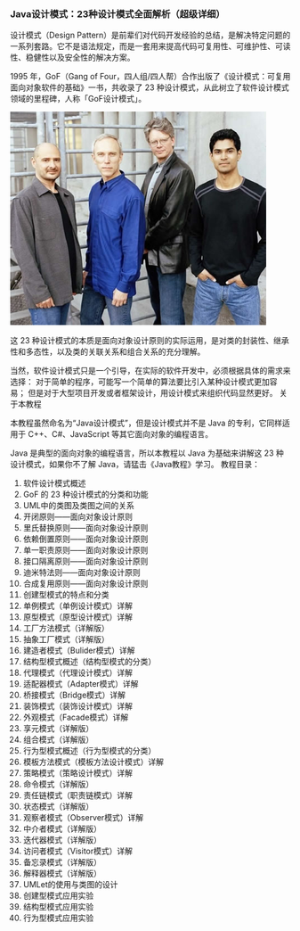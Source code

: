 ### Java设计模式：23种设计模式全面解析（超级详细）

设计模式（Design Pattern）是前辈们对代码开发经验的总结，是解决特定问题的一系列套路。它不是语法规定，而是一套用来提高代码可复用性、可维护性、可读性、稳健性以及安全性的解决方案。

1995 年，GoF（Gang of Four，四人组/四人帮）合作出版了《设计模式：可复用面向对象软件的基础》一书，共收录了 23 种设计模式，从此树立了软件设计模式领域的里程碑，人称「GoF设计模式」。

![image](uploads/89d9ada866d78af8ce6d3c4946b2c8db/image.png)

这 23 种设计模式的本质是面向对象设计原则的实际运用，是对类的封装性、继承性和多态性，以及类的关联关系和组合关系的充分理解。

当然，软件设计模式只是一个引导，在实际的软件开发中，必须根据具体的需求来选择：
对于简单的程序，可能写一个简单的算法要比引入某种设计模式更加容易；
但是对于大型项目开发或者框架设计，用设计模式来组织代码显然更好。
关于本教程

本教程虽然命名为“Java设计模式”，但是设计模式并不是 Java 的专利，它同样适用于 C++、C#、JavaScript 等其它面向对象的编程语言。

Java 是典型的面向对象的编程语言，所以本教程以 Java 为基础来讲解这 23 种设计模式，如果你不了解 Java，请猛击《Java教程》学习。
教程目录：
1. 软件设计模式概述
2. GoF 的 23 种设计模式的分类和功能
3. UML中的类图及类图之间的关系
4. 开闭原则——面向对象设计原则
5. 里氏替换原则——面向对象设计原则
6. 依赖倒置原则——面向对象设计原则
7. 单一职责原则——面向对象设计原则
8. 接口隔离原则——面向对象设计原则
9. 迪米特法则——面向对象设计原则
10. 合成复用原则——面向对象设计原则
11. 创建型模式的特点和分类
12. 单例模式（单例设计模式）详解
13. 原型模式（原型设计模式）详解
14. 工厂方法模式（详解版）
15. 抽象工厂模式（详解版）
16. 建造者模式（Bulider模式）详解
17. 结构型模式概述（结构型模式的分类）
18. 代理模式（代理设计模式）详解
19. 适配器模式（Adapter模式）详解
20. 桥接模式（Bridge模式）详解
21. 装饰模式（装饰设计模式）详解
22. 外观模式（Facade模式）详解
23. 享元模式（详解版）
24. 组合模式（详解版）
25. 行为型模式概述（行为型模式的分类）
26. 模板方法模式（模板方法设计模式）详解
27. 策略模式（策略设计模式）详解
28. 命令模式（详解版）
29. 责任链模式（职责链模式）详解
30. 状态模式（详解版）
31. 观察者模式（Observer模式）详解
32. 中介者模式（详解版）
33. 迭代器模式（详解版）
34. 访问者模式（Visitor模式）详解
35. 备忘录模式（详解版）
36. 解释器模式（详解版）
37. UMLet的使用与类图的设计
38. 创建型模式应用实验
39. 结构型模式应用实验
40. 行为型模式应用实验